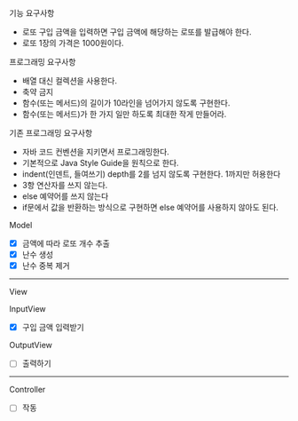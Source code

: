 기능 요구사항 
- 로또 구입 금액을 입력하면 구입 금액에 해당하는 로또를 발급해야 한다. 
- 로또 1장의 가격은 1000원이다.


프로그래밍 요구사항 
- 배열 대신 컬렉션을 사용한다.
- 축약 금지
- 함수(또는 메서드)의 길이가 10라인을 넘어가지 않도록 구현한다.
- 함수(또는 메서드)가 한 가지 일만 하도록 최대한 작게 만들어라.

기존 프로그래밍 요구사항
- 자바 코드 컨벤션을 지키면서 프로그래밍한다. 
- 기본적으로 Java Style Guide을 원칙으로 한다.
- indent(인덴트, 들여쓰기) depth를 2를 넘지 않도록 구현한다. 1까지만 허용한다
- 3항 연산자를 쓰지 않는다.
- else 예약어를 쓰지 않는다
-  if문에서 값을 반환하는 방식으로 구현하면 else 예약어를 사용하지 않아도 된다.




Model
- [x] 금액에 따라 로또 개수 추출
- [x] 난수 생성
- [x] 난수 중복 제거
 ----------------------
View

InputView
- [x] 구입 금액 입력받기

OutputView
- [ ] 출력하기

------------------------
Controller 
- [ ] 작동 